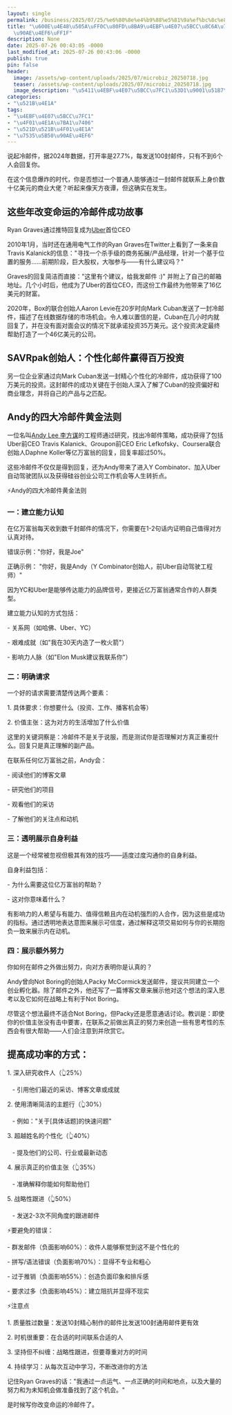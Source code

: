 ```yaml
---
layout: single
permalink: /business/2025/07/25/%e6%80%8e%e4%b9%88%e5%81%9a%ef%bc%8c%e8%83%bd%e8%ae%a9%e4%ba%bf%e4%b8%87%e5%af%8c%e8%b1%aa%e7%bb%99%e4%bd%a0%e5%9b%9e%e9%82%ae%e4%bb%b6%ef%bc%9f/
title: "\u600E\u4E48\u505A\uFF0C\u80FD\u8BA9\u4EBF\u4E07\u5BCC\u8C6A\u7ED9\u4F60\u56DE\
  \u90AE\u4EF6\uFF1F"
description: None
date: 2025-07-26 00:43:05 -0000
last_modified_at: 2025-07-26 00:43:06 -0000
publish: true
pin: false
header:
  image: /assets/wp-content/uploads/2025/07/microbiz_20250718.jpg
  teaser: /assets/wp-content/uploads/2025/07/microbiz_20250718.jpg
  image_description: "\u5411\u4EBF\u4E07\u5BCC\u7FC1\u53D1\u9001\u51B7\u90AE\u4EF6\u7684\u827A\u672F"
categories:
- "\u521B\u4E1A"
tags:
- "\u4EBF\u4E07\u5BCC\u7FC1"
- "\u4F01\u4E1A\u7BA1\u7406"
- "\u521D\u521B\u4F01\u4E1A"
- "\u7535\u5B50\u90AE\u4EF6"
---
```

说起冷邮件，据2024年数据，打开率是27.7%，每发送100封邮件，只有不到6个人会回复你。

在这个信息爆炸的时代，你是否想过一个普通人能够通过一封邮件就联系上身价数十亿美元的商业大佬？听起来像天方夜谭，但这确实在发生。

## 这些年改变命运的冷邮件成功故事

Ryan Graves通过推特回复成为[Uber](https://www.uber.com)首位CEO

2010年1月，当时还在通用电气工作的Ryan Graves在Twitter上看到了一条来自Travis Kalanick的信息："寻找一个杀手级的商务拓展/产品经理，针对一个基于位置的服务……前期阶段，巨大股权，大咖参与——有什么建议吗？"

Graves的回复简洁而直接："这里有个建议，给我发邮件 :)" 并附上了自己的邮箱地址。几个小时后，他成为了Uber的首位CEO，而这份工作最终为他带来了16亿美元的财富。

2020年，Box的联合创始人Aaron Levie在20岁时向Mark Cuban发送了一封冷邮件，描述了在线数据存储的市场机会。令人难以置信的是，Cuban在几小时内就回复了，并在没有面对面会议的情况下就承诺投资35万美元。这个投资决定最终帮助打造了一个46亿美元的公司。

## SAVRpak创始人：个性化邮件赢得百万投资

另一位企业家通过向Mark Cuban发送一封精心个性化的冷邮件，成功获得了100万美元的投资。这封邮件的成功关键在于创始人深入了解了Cuban的投资偏好和商业理念，并将自己的产品与之匹配。

## Andy的四大冷邮件黄金法则

一位名叫[Andy Lee 李方谋](https://andy-thinks.com)的工程师通过研究，找出冷邮件策略，成功获得了包括Uber前CEO Travis Kalanick、Groupon前CEO Eric Lefkofsky、Coursera联合创始人Daphne Koller等亿万富翁的回复，回复率超过50%。

这些冷邮件不仅仅是得到回复，还为Andy带来了进入Y Combinator、加入Uber自动驾驶团队以及获得硅谷创业公司工作机会等人生转折点。

⚡Andy的四大冷邮件黄金法则

### 一：建立能力认知

在亿万富翁每天收到数千封邮件的情况下，你需要在1-2句话内证明自己值得对方认真对待。

错误示例："你好，我是Joe"

正确示例： "你好，我是Andy（Y Combinator创始人，前Uber自动驾驶工程师）"

因为YC和Uber是能够传达能力的品牌信号，更接近亿万富翁通常合作的人群类型。

建立能力认知的方式包括：

\- 关系网（如哈佛、Uber、YC）

\- 艰难成就（如"我在30天内造了一枚火箭"）

\- 影响力人脉（如"Elon Musk建议我联系你"）

### 二：明确请求

一个好的请求需要清楚传达两个要素：

1\. 具体要求：你想要什么（投资、工作、播客机会等）

2\. 价值主张：这为对方的生活增加了什么价值

这里的关键洞察是：冷邮件不是关于说服，而是测试你是否理解对方真正重视什么。回复只是真正理解的副产品。

在联系任何亿万富翁之前，Andy会：

\- 阅读他们的博客文章

\- 研究他们的项目

\- 观看他们的采访

\- 了解他们的关注点和动机

### 三：透明展示自身利益

这是一个经常被忽视但极其有效的技巧——适度过度沟通你的自身利益。

自身利益包括：

\- 为什么需要这位亿万富翁的帮助？

\- 这对你意味着什么？

有影响力的人希望与有能力、值得信赖且内在动机强烈的人合作，因为这些是成功的指标。通过透明地表达意图来展示可信度，通过解释这项交易如何与你的长期抱负一致来展示内在动机。

### 四：展示额外努力

你如何在邮件之外做出努力，向对方表明你是认真的？

Andy曾向Not Boring的创始人Packy McCormick发送邮件，提议共同建立一个创业孵化器。除了邮件之外，他还写了一篇博客文章来展示他对这个想法的深入思考以及它如何在战略上有利于Not Boring。

尽管这个想法最终不适合Not Boring，但Packy还是愿意通话讨论。教训是：即使你的价值主张没有击中要害，在联系之前做出真正的努力来创造一些有思考性的东西会有很大帮助——人们会注意到并欣赏它。

## 提高成功率的方式：

1\. 深入研究收件人（👆25%）

   \- 引用他们最近的采访、博客文章或成就

2\. 使用清晰简洁的主题行（👆30%）

   \- 例如："关于[具体话题]的快速问题"

3\. 超越姓名的个性化（👆40%）

   \- 提及他们的公司、行业或最新动态

4\. 展示真正的价值主张（👆35%）

   \- 准确解释你能如何帮助他们

5\. 战略性跟进（👆50%）

   \- 发送2-3次不同角度的跟进邮件

⚡要避免的错误：

\- 群发邮件（负面影响60%）：收件人能够察觉到这不是个性化的

\- 拼写/语法错误（负面影响70%）：显得不专业和粗心

\- 过于推销（负面影响55%）：创造负面印象和排斥感

\- 要求过多（负面影响45%）：建立阻抗并显得不现实

⚡注意点

1\. 质量胜过数量：发送10封精心制作的邮件比发送100封通用邮件更有效

2\. 时机很重要：在合适的时间联系合适的人

3\. 坚持但不纠缠：战略性跟进，但要尊重对方的时间

4\. 持续学习：从每次互动中学习，不断改进你的方法

记住Ryan Graves的话："我通过一点运气、一点正确的时间和地点，以及大量的努力和为未知机会做准备找到了这个机会。"

是时候写你改变命运的冷邮件了。
